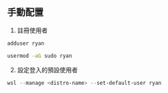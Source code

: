 ## 手動配置

1. 註冊使用者

```sh
adduser ryan

usermod -aG sudo ryan
```

2. 設定登入的預設使用者

```powershell
wsl --manage <distro-name> --set-default-user ryan
```